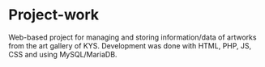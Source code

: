 # Project-work
Web-based project for managing and storing information/data of artworks from the art gallery of KYS.
Development was done with HTML, PHP, JS, CSS and using MySQL/MariaDB. 
